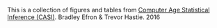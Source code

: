This is a collection of figures and tables from [Computer Age Statistical Inference (CASI)](https://hastie.su.domains/CASI_files/PDF/casi.pdf). Bradley Efron & Trevor Hastie. 2016

